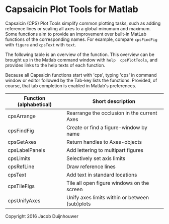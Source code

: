 # Capsaicin Plot Tools for Matlab 

Capsaicin (CPS) Plot Tools simplify common plotting tasks, such as
adding reference lines or scaling all axes to a global minumum and
maximum. Some functions aim to provide an improvement over built-in
MatLab functions of the corresponding names. For example, compare
`cpsFindFig` with `figure` and `cpsText` with `text`.
 
The following table is an overview of the function. This overview 
can be brought up in the Matlab command window with `help 
cpsPlotTools`, and provides links to the help texts of each 
function. 

Because all Capsaicin functions start with 'cps', typing 'cps' in
command window or editor followed by the Tab-key lists the
functions. Provided, of course, that tab completion is enabled in
Matlab's preferences.

|Function (alphabetical) |Short description|
|------------------------|----------------|
| cpsArrange     | Rearrange the occlusion in the current Axes|
| cpsFindFig     | Create or find a figure-window by name|
| cpsGetAxes     | Return handles to Axes-objects|
| cpsLabelPanels | Add lettering to multipart figures|
| cpsLimits      | Selectively set axis limits|
| cpsRefLine     | Draw reference lines|
| cpsText        | Add text in standard locations|
| cpsTileFigs    | Tile all open figure windows on the screen|
| cpsUnifyAxes   | Unify axes limits within or between (sub)plots|

 

 
Copyright 2016 Jacob Duijnhouwer
